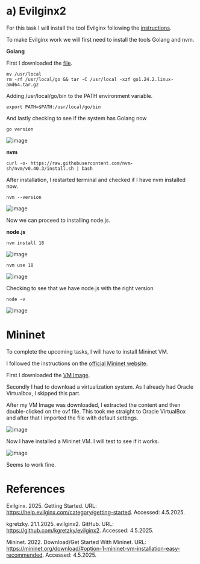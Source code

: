 # a) Evilginx2
For this task I will install the tool Evilginx following the [instructions](https://help.evilginx.com/pro/installation/local).

To make Evilginx work we will first need to install the tools Golang and nvm.

**Golang**

First I downloaded the [file](https://go.dev/dl/).

    mv /usr/local
    rm -rf /usr/local/go && tar -C /usr/local -xzf go1.24.2.linux-amd64.tar.gz

Adding /usr/local/go/bin to the PATH environment variable.

    export PATH=$PATH:/usr/local/go/bin

And lastly checking to see if the system has Golang now

    go version

![image](https://github.com/user-attachments/assets/976d7ee4-557d-4192-8186-36bf70eb05ee)


**nvm**

    curl -o- https://raw.githubusercontent.com/nvm-sh/nvm/v0.40.3/install.sh | bash

After installation, I restarted terminal and checked if I have nvm installed now.

    nvm --version

![image](https://github.com/user-attachments/assets/004e50ac-3ad1-4b78-b95e-a049b9f43a73)

Now we can proceed to installing node.js.

**node.js**

    nvm install 18

![image](https://github.com/user-attachments/assets/336b06af-6bae-4076-a236-459cb8f8feb9)

    nvm use 18
    
![image](https://github.com/user-attachments/assets/af09ef48-eff2-46fc-92e3-ee4e1af97b86)

Checking to see that we have node.js with the right version

    node -v

![image](https://github.com/user-attachments/assets/4b0c4b3c-e61d-49eb-b0cc-4e6a6c68509a)



# Mininet
To complete the upcoming tasks, I will have to install Mininet VM.

I followed the instructions on the [official Mininet website](https://mininet.org/download/#option-1-mininet-vm-installation-easy-recommended).

First I downloaded the [VM Image](https://github.com/mininet/mininet/releases/download/2.3.0/mininet-2.3.0-210211-ubuntu-20.04.1-legacy-server-amd64-ovf.zip).

Secondly I had to download a virtualization system. As I already had Oracle Virtualbox, I skipped this part.

After my VM Image was downloaded, I extracted the content and then double-clicked on the ovf file. This took me straight to Oracle VirtualBox and after that I imported the file with default settings.

![image](https://github.com/user-attachments/assets/716e28fb-aac3-4e55-87ea-c64a9d37b6a5)

Now I have installed a Mininet VM. I will test to see if it works.

![image](https://github.com/user-attachments/assets/d39ff571-981b-4730-a278-584718591009)

Seems to work fine.


# References

Evilginx. 2025. Getting Started. URL: https://help.evilginx.com/category/getting-started. Accessed: 4.5.2025.

kgretzky. 21.1.2025. evilginx2. GitHub. URL: https://github.com/kgretzky/evilginx2. Accessed: 4.5.2025.

Mininet. 2022. Download/Get Started With Mininet. URL: https://mininet.org/download/#option-1-mininet-vm-installation-easy-recommended. Accessed: 4.5.2025.

